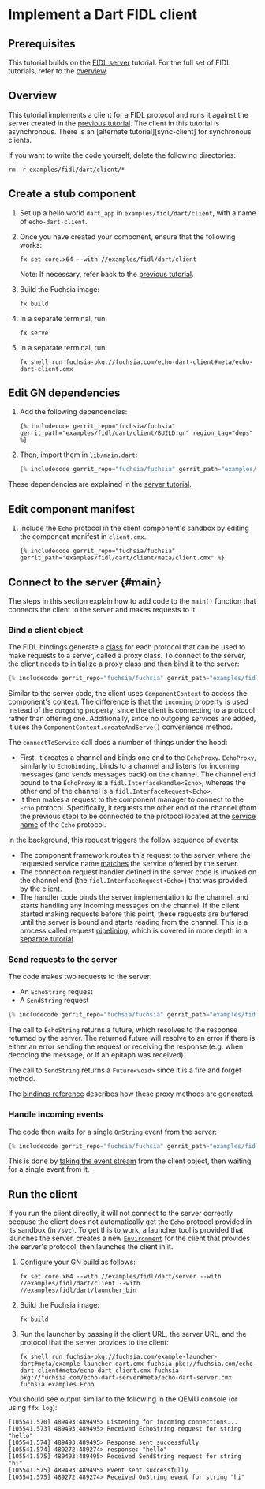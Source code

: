 # Implement a Dart FIDL client

<!-- TODO(fxbug.dev/58758) <<../../common/client/overview.md>> -->

## Prerequisites

This tutorial builds on the [FIDL server][server-tut] tutorial. For the
full set of FIDL tutorials, refer to the [overview][overview].

## Overview

This tutorial implements a client for a FIDL protocol and runs it
against the server created in the [previous tutorial][server-tut]. The client in this
tutorial is asynchronous. There is an [alternate tutorial][sync-client] for
synchronous clients.

If you want to write the code yourself, delete the following directories:

```
rm -r examples/fidl/dart/client/*
```

## Create a stub component

1. Set up a hello world `dart_app` in `examples/fidl/dart/client`, with a name of `echo-dart-client`.

1. Once you have created your component, ensure that the following works:

   ```
   fx set core.x64 --with //examples/fidl/dart/client
   ```

   Note: If necessary, refer back to the [previous tutorial][server-tut].

1. Build the Fuchsia image:

   ```
   fx build
   ```

1. In a separate terminal, run:

   ```
   fx serve
   ```

1. In a separate terminal, run:

   ```
   fx shell run fuchsia-pkg://fuchsia.com/echo-dart-client#meta/echo-dart-client.cmx
   ```

## Edit GN dependencies

1. Add the following dependencies:

   ```gn
   {% includecode gerrit_repo="fuchsia/fuchsia" gerrit_path="examples/fidl/dart/client/BUILD.gn" region_tag="deps" %}
   ```

1. Then, import them in `lib/main.dart`:

   ```dart
   {% includecode gerrit_repo="fuchsia/fuchsia" gerrit_path="examples/fidl/dart/client/lib/main.dart" region_tag="imports" %}
   ```

These dependencies are explained in the [server tutorial][server-tut].

## Edit component manifest

1. Include the `Echo` protocol in the client component's sandbox by
   editing the component manifest in `client.cmx`.

   ```cmx
   {% includecode gerrit_repo="fuchsia/fuchsia" gerrit_path="examples/fidl/dart/client/meta/client.cmx" %}
   ```

## Connect to the server {#main}

The steps in this section explain how to add code to the `main()` function
that connects the client to the server and makes requests to it.

### Bind a client object

The FIDL bindings generate a [class][proxy] for each protocol that can be used to make requests
to a server, called a proxy class. To connect to the server, the client needs to initialize
a proxy class and then bind it to the server:

```dart
{% includecode gerrit_repo="fuchsia/fuchsia" gerrit_path="examples/fidl/dart/client/lib/main.dart" region_tag="main" highlight="4,5,6,7" %}
```

Similar to the server code, the client uses `ComponentContext` to access the component's
context. The difference is that the `incoming` property is used instead of the `outgoing`
property, since the client is connecting to a protocol rather than offering one. Additionally,
since no outgoing services are added, it uses the `ComponentContext.createAndServe()`
convenience method.

The `connectToService` call does a number of things under the hood:

* First, it creates a channel and binds one end to the `EchoProxy`. `EchoProxy`, similarly to `EchoBinding`,
  binds to a channel and listens for incoming messages (and sends messages back) on the channel.
  The channel end bound to the `EchoProxy` is a `fidl.InterfaceHandle<Echo>`, whereas the other end
  of the channel is a `fidl.InterfaceRequest<Echo>`.
* It then makes a request to the component manager to connect to the `Echo` protocol. Specifically,
  it requests the other end of the channel (from the previous step) to be connected to the protocol
  located at the [service name][service-name] of the `Echo` protocol.

In the background, this request triggers the follow sequence of events:

* The component framework routes this request to the server, where the requested service name
  [matches][server-handler] the service offered by the server.
* The connection request handler defined in the server code is invoked on the channel end (the
  `fidl.InterfaceRequest<Echo>`) that was provided by the client.
* The handler code binds the server implementation to the channel, and starts handling any incoming
  messages on the channel. If the client started making requests before this point, these requests
  are buffered until the server is bound and starts reading from the channel. This is a process
  called request [pipelining][pipeline], which is covered in more depth in a
  [separate tutorial][pipeline-tut].

### Send requests to the server

The code makes two requests to the server:

* An `EchoString` request
* A `SendString` request

```dart
{% includecode gerrit_repo="fuchsia/fuchsia" gerrit_path="examples/fidl/dart/client/lib/main.dart" region_tag="main" highlight="9,10,11,12,13,14" %}
```

The call to `EchoString` returns a future, which resolves to the response
returned by the server. The returned future will resolve to an error if there is
either an error sending the request or receiving the response (e.g. when
decoding the message, or if an epitaph was received).

The call to `SendString` returns a `Future<void>` since it is a fire and forget
method.

The [bindings reference][bindings-ref] describes how these proxy methods are generated.

### Handle incoming events

The code then waits for a single `OnString` event from the server:

```dart
{% includecode gerrit_repo="fuchsia/fuchsia" gerrit_path="examples/fidl/dart/client/lib/main.dart" region_tag="main" highlight="15,16,17" %}
```

This is done by [taking the event stream][events] from the client object, then waiting
for a single event from it.

## Run the client

If you run the client directly, it will not connect to the server correctly because the
client does not automatically get the `Echo` protocol provided in its
sandbox (in `/svc`). To get this to work, a launcher tool is provided
that launches the server, creates a new [`Environment`][environment] for
the client that provides the server's protocol, then launches the client in it.

1. Configure your GN build as follows:

    ```
    fx set core.x64 --with //examples/fidl/dart/server --with //examples/fidl/dart/client --with //examples/fidl/dart/launcher_bin
    ```

2. Build the Fuchsia image:

   ```
   fx build
   ```

3. Run the launcher by passing it the client URL, the server URL, and
   the protocol that the server provides to the client:

    ```
    fx shell run fuchsia-pkg://fuchsia.com/example-launcher-dart#meta/example-launcher-dart.cmx fuchsia-pkg://fuchsia.com/echo-dart-client#meta/echo-dart-client.cmx fuchsia-pkg://fuchsia.com/echo-dart-server#meta/echo-dart-server.cmx fuchsia.examples.Echo
    ```

You should see output similar to the following in the QEMU console
(or using `ffx log`):

```
[105541.570] 489493:489495> Listening for incoming connections...
[105541.573] 489493:489495> Received EchoString request for string "hello"
[105541.574] 489493:489495> Response sent successfully
[105541.574] 489272:489274> response: "hello"
[105541.575] 489493:489495> Received SendString request for string "hi"
[105541.575] 489493:489495> Event sent successfully
[105541.575] 489272:489274> Received OnString event for string "hi"
```

<!-- xrefs -->
[bindings-ref]: reference/fidl/bindings/dart-bindings.md
[proxy]: reference/fidl/bindings/dart-bindings.md#proxy
[events]: reference/fidl/bindings/dart-bindings.md#protocol-events-client
[server-tut]: development/languages/fidl/tutorials/dart/basics/server.md
[server-handler]: development/languages/fidl/tutorials/dart/basics/server.md#handler
[overview]: development/languages/fidl/tutorials/overview.md
[environment]: concepts/components/v2/environments.md
[service-name]: reference/fidl/bindings/dart-bindings.md#discoverable
[pipeline]: development/api/fidl.md#request-pipelining
[pipeline-tut]: development/languages/fidl/tutorials/hlcpp/topics/request-pipelining.md
